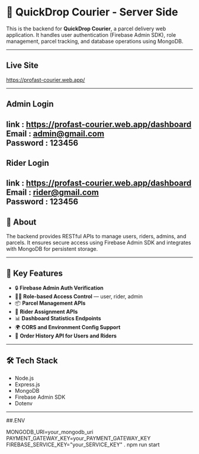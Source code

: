 # 🚛 QuickDrop Courier - Server Side

This is the backend for **QuickDrop Courier**, a parcel delivery web application. It handles user authentication (Firebase Admin SDK), role management, parcel tracking, and database operations using MongoDB.

---
## Live Site

https://profast-courier.web.app/

---
## Admin Login
link : https://profast-courier.web.app/dashboard  <br/>
Email : admin@gmail.com	 <br/>
Password : 123456 <br/>
---
## Rider Login
link : https://profast-courier.web.app/dashboard   <br/>
Email : rider@gmail.com   <br/>
Password : 123456  <br/>
---
## 📌 About

The backend provides RESTful APIs to manage users, riders, admins, and parcels. It ensures secure access using Firebase Admin SDK and integrates with MongoDB for persistent storage.

---

## 🧩 Key Features

- 🔒 **Firebase Admin Auth Verification**
- 🧑‍💼 **Role-based Access Control** — user, rider, admin
- 📦 **Parcel Management APIs**
- 🚚 **Rider Assignment APIs**
- 📊 **Dashboard Statistics Endpoints**
- 🌍 **CORS and Environment Config Support**
- 🧾 **Order History API for Users and Riders**

---

## 🛠️ Tech Stack

- Node.js
- Express.js
- MongoDB
- Firebase Admin SDK
- Dotenv

---



##.ENV

MONGODB_URI=your_mongodb_uri
PAYMENT_GATEWAY_KEY=your_PAYMENT_GATEWAY_KEY
FIREBASE_SERVICE_KEY="your_SERVICE_KEY"
.
npm run start
